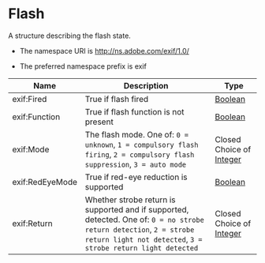 # Flash

A structure describing the flash state.

- The namespace URI is http://ns.adobe.com/exif/1.0/

- The preferred namespace prefix is exif

|Name|Description|Type|
|----|-----------|----|
|exif:Fired|True if flash fired  |[Boolean](./CoreProperties.md#boolean)|
|exif:Function|True if flash function is not present  |[Boolean](./CoreProperties.md#boolean)|
|exif:Mode|The flash mode. One of: `0 = unknown`, `1 = compulsory flash firing`, `2 = compulsory flash suppression`, `3 = auto mode`  |Closed Choice of [Integer](./CoreProperties.md#integer)|
|exif:RedEyeMode|True if red-eye reduction is supported  |[Boolean](./CoreProperties.md#boolean)|
|exif:Return|Whether strobe return is supported and if supported, detected. One of: `0 = no strobe return detection`, `2 = strobe return light not detected`, `3 = strobe return light detected`  |Closed Choice of [Integer](./CoreProperties.md#integer)|
